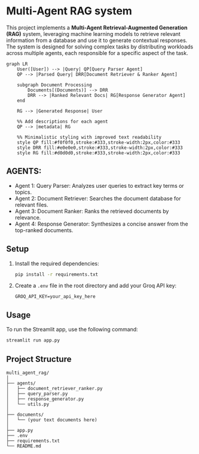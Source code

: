 # Multi-Agent RAG system

This project implements a **Multi-Agent Retrieval-Augmented Generation (RAG)** system, leveraging machine learning models to retrieve relevant information from a database and use it to generate contextual responses. The system is designed for solving complex tasks by distributing workloads across multiple agents, each responsible for a specific aspect of the task.

```mermaid
graph LR
    User([User]) --> |Query| QP[Query Parser Agent]
    QP --> |Parsed Query| DRR[Document Retriever & Ranker Agent]
    
    subgraph Document Processing
        Documents[(Documents)] --> DRR
        DRR --> |Ranked Relevant Docs| RG[Response Generator Agent]
    end
    
    RG --> |Generated Response| User

    %% Add descriptions for each agent
    QP --> |metadata| RG

    %% Minimalistic styling with improved text readability
    style QP fill:#f0f0f0,stroke:#333,stroke-width:2px,color:#333
    style DRR fill:#e0e0e0,stroke:#333,stroke-width:2px,color:#333
    style RG fill:#d0d0d0,stroke:#333,stroke-width:2px,color:#333
```

## AGENTS:
- Agent 1: Query Parser: Analyzes user queries to extract key terms or topics.
- Agent 2: Document Retriever: Searches the document database for relevant files.
- Agent 3: Document Ranker: Ranks the retrieved documents by relevance.
- Agent 4: Response Generator: Synthesizes a concise answer from the top-ranked documents.

## Setup

1. Install the required dependencies:
    ```sh
    pip install -r requirements.txt
    ```

2. Create a `.env` file in the root directory and add your Groq API key:
    ```env
    GROQ_API_KEY=your_api_key_here
    ```

## Usage

To run the Streamlit app, use the following command:
```sh
streamlit run app.py
```


## Project Structure

```
multi_agent_rag/
│
├── agents/
│   ├── document_retriever_ranker.py
│   ├── query_parser.py
│   ├── response_generator.py
│   └── utils.py
│
├── documents/
│   └── (your text documents here)
│
├── app.py
├── .env
├── requirements.txt
└── README.md
```
